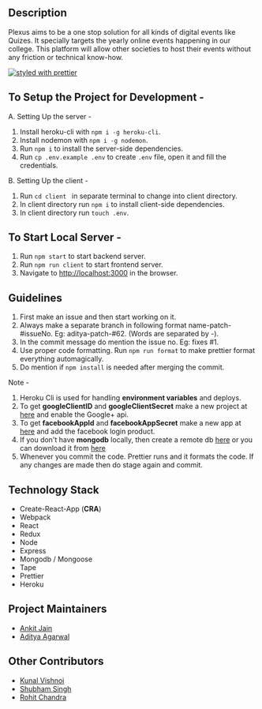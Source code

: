 ## Description

Plexus aims to be a one stop solution for all kinds of digital events like Quizes. It specially targets the yearly online events happening in our college. This platform will allow other societies to host their events without any friction or technical know-how.

[![styled with prettier](https://img.shields.io/badge/styled_with-prettier-ff69b4.svg?style=flat-square)](https://github.com/prettier/prettier)

## To Setup the Project for Development -
 
 A. Setting Up the server -
   1. Install heroku-cli with `npm i -g heroku-cli`.
   2. Install nodemon with `npm i -g nodemon`.
   3. Run `npm i` to install the server-side dependencies.
   4. Run `cp .env.example .env` to create `.env` file, open it and fill the credentials.

 B. Setting Up the client -
   1. Run `cd client ` in separate terminal to change into client directory.
   2. In client directory run `npm i` to install client-side dependencies.
   3. In client directory run `touch .env`.

## To Start Local Server -

 1. Run `npm start` to start backend server.
 2. Run `npm run client` to start frontend server.
 3. Navigate to [http://localhost:3000](http://localhost:3000) in the browser.


## Guidelines
 1. First make an issue and then start working on it.
 2. Always make a separate branch in following format name-patch-#issueNo. Eg: aditya-patch-#62. (Words are separated by -).
 3. In the commit message do mention the issue no. Eg: fixes #1.
 4. Use proper code formatting. Run `npm run format` to make prettier format everything automagically.
 5. Do mention if `npm install` is needed after merging the commit.

Note -
1. Heroku Cli is used for handling **environment variables** and deploys.
2. To get **googleClientID** and **googleClientSecret** make a new project at [here](https://console.developers.google.com) and enable the Google+ api.
3. To get **facebookAppId** and **facebookAppSecret** make a new app at [here](https://developers.facebook.com) and add the facebook login product.
4. If you don't have **mongodb** locally, then create a remote db [here](https://mlab.com/home) or you can download it from [here](https://www.mongodb.com/download-center?jmp=docs&_ga=2.47151591.1318332256.1507577170-1071278786.1507217039#community)
5. Whenever you commit the code. Prettier runs and it formats the code. If any changes are made then do stage again and commit.


## Technology Stack

 * Create-React-App (**CRA**)
 * Webpack
 * React
 * Redux
 * Node
 * Express
 * Mongodb / Mongoose
 * Tape
 * Prettier
 * Heroku

## Project Maintainers

 * [Ankit Jain](https://github.com/ankitjain28may)
 * [Aditya Agarwal](https://github.com/itaditya)

## Other Contributors

 * [Kunal Vishnoi](https://github.com/kunalvishnoi)
 * [Shubham Singh](https://github.com/ShubhMisaki)
 * [Rohit Chandra](https://github.com/krrohitch)

